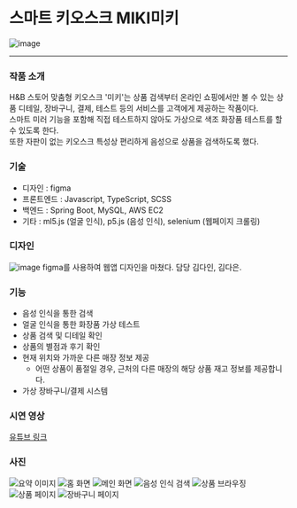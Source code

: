 
# 스마트 키오스크 MIKI미키

![image](https://user-images.githubusercontent.com/43867665/165786178-92817ef0-82ad-4590-a0da-93301e68ce54.png)

---
### 작품 소개
H&B 스토어 맞춤형 키오스크 '미키'는 상품 검색부터 온라인 쇼핑에서만 볼 수 있는 상품 디테일, 장바구니, 결제, 테스트 등의 서비스를 고객에게 제공하는 작품이다.  
스마트 미러 기능을 포함해 직접 테스트하지 않아도 가상으로 색조 화장품 테스트를 할 수 있도록 한다.  
또한 자판이 없는 키오스크 특성상 편리하게 음성으로 상품을 검색하도록 했다.  

### 기술
* 디자인 : figma
* 프론트엔드 : Javascript, TypeScript, SCSS
* 백엔드 : Spring Boot, MySQL, AWS EC2
* 기타 : ml5.js (얼굴 인식), p5.js (음성 인식), selenium (웹페이지 크롤링)

### 디자인
![image](https://img1.daumcdn.net/thumb/R1280x0/?scode=mtistory2&fname=https%3A%2F%2Fblog.kakaocdn.net%2Fdn%2FLW7P7%2FbtrpdqU94tj%2FX2Bf6HwFioGkEqgjCbGLqk%2Fimg.png)
figma를 사용하여 웹앱 디자인을 마쳤다. 담당 김다인, 김다은.   

### 기능
* 음성 인식을 통한 검색
* 얼굴 인식을 통한 화장품 가상 테스트
* 상품 검색 및 디테일 확인
* 상품의 별점과 후기 확인
* 현재 위치와 가까운 다른 매장 정보 제공
	* 어떤 상품이 품절일 경우, 근처의 다른 매장의 해당 상품 재고 정보를 제공합니다.
* 가상 장바구니/결제 시스템

### 시연 영상
[유튜브 링크](https://www.youtube.com/watch?v=WO7Juhso9hk)

### 사진
![요약 이미지](https://user-images.githubusercontent.com/43867665/165791089-a3c64b9f-e74d-4465-bd30-e6a142d5fc29.png)
![홈 화면](https://user-images.githubusercontent.com/43867665/165788610-10d54fb3-97be-4017-b8bd-b18d69c991e0.jpg)
![메인 화면](https://user-images.githubusercontent.com/43867665/165789087-9d30446f-28b1-4e7f-a81e-4c50c6352faf.jpg)
![음성 인식 검색](https://img1.daumcdn.net/thumb/R1280x0/?scode=mtistory2&fname=https%3A%2F%2Fblog.kakaocdn.net%2Fdn%2Fc4kgIW%2FbtrpdoKhQNe%2FcZVKXfaP6iamDHGkU4dLik%2Fimg.jpg)
![상품 브라우징](https://img1.daumcdn.net/thumb/R1280x0/?scode=mtistory2&fname=https%3A%2F%2Fblog.kakaocdn.net%2Fdn%2Fc4k08S%2FbtrpeIVZA0L%2FqELTbk7c1avdddVEOKYhgk%2Fimg.jpg)
![상품 페이지](https://img1.daumcdn.net/thumb/R1280x0/?scode=mtistory2&fname=https%3A%2F%2Fblog.kakaocdn.net%2Fdn%2FbncMMd%2FbtrpeIn7G4r%2F1FqVTe4VqOHvEKKwGblgC1%2Fimg.png)
![장바구니 페이지](https://img1.daumcdn.net/thumb/R1280x0/?scode=mtistory2&fname=https%3A%2F%2Fblog.kakaocdn.net%2Fdn%2F0hrHO%2FbtrpivBB2Rj%2FfLWRhwuokvdZmWf0kH7jkK%2Fimg.png)
